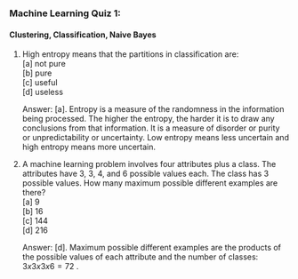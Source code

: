 ### Machine Learning Quiz 1:

#### Clustering, Classification, Naive Bayes

1. High entropy means that the partitions in classification are: <br/>
[a] not pure <br/>
[b] pure <br/>
[c] useful <br/>
[d] useless <br/>

    Answer: [a]. Entropy is a measure of the randomness in the information being processed. The higher the entropy, the harder it is to draw any conclusions from that  information. It is a measure of disorder or purity or unpredictability or uncertainty. Low entropy means less uncertain and high entropy means more uncertain.

2. A machine learning problem involves four attributes plus a class. The attributes have 3, 3, 4, and 6 possible values each. The class has 3 possible values. How many maximum possible different examples are there? <br/>
[a] 9 <br/>
[b] 16 <br/>
[c] 144 <br/>
[d] 216 <br/>

    Answer: [d]. Maximum possible different examples are the products of the possible values of each attribute and the number of classes: $3 x 3 x 3 x 6 = 72$ .

